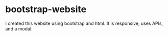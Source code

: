 # bootstrap-website

I created this website using bootstrap and html. It is responsive, uses APIs, and a modal. 
